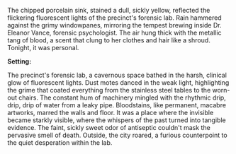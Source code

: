 The chipped porcelain sink, stained a dull, sickly yellow, reflected the flickering fluorescent lights of the precinct's forensic lab.  Rain hammered against the grimy windowpanes, mirroring the tempest brewing inside Dr. Eleanor Vance, forensic psychologist.  The air hung thick with the metallic tang of blood, a scent that clung to her clothes and hair like a shroud.  Tonight, it was personal.

**Setting:**

The precinct's forensic lab, a cavernous space bathed in the harsh, clinical glow of fluorescent lights.  Dust motes danced in the weak light, highlighting the grime that coated everything from the stainless steel tables to the worn-out chairs.  The constant hum of machinery mingled with the rhythmic drip, drip, drip of water from a leaky pipe.  Bloodstains, like permanent, macabre artworks, marred the walls and floor.  It was a place where the invisible became starkly visible, where the whispers of the past turned into tangible evidence.  The faint, sickly sweet odor of antiseptic couldn't mask the pervasive smell of death. Outside, the city roared, a furious counterpoint to the quiet desperation within the lab.

